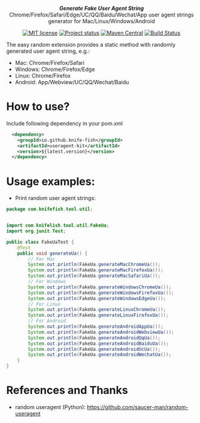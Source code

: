 <div align="center">
    <b><em>Generate Fake User Agent String</em></b><br>
    Chrome/Firefox/Safari/Edge/UC/QQ/Baidu/Wechat/App user agent strings generator for Mac/Linux/Windows/Android
</div>

<div align="center">

[![MIT license](https://img.shields.io/badge/license-Apache-brightgreen.svg?style=flat)](http://opensource.org/licenses/Apache-2.0)
[![Project status](https://img.shields.io/badge/Project%20status-Maintenance-orange.svg)](https://img.shields.io/badge/Project%20status-Maintenance-orange.svg)
[![Maven Central](https://img.shields.io/maven-central/v/io.github.knife-fish/fake-useragent)](https://repo1.maven.org/maven2/io/github/knife-fish/fake-useragent/)
[![Build Status](https://github.com/knife-fish/fake-useragent/actions/workflows/main.yml/badge.svg)](https://github.com/knife-fish/fake-useragent/actions)

</div>

The easy random extension provides a static method with randomly generated user agent string, e.g.:

* Mac: Chrome/Firefox/Safari
* Windows: Chrome/Firefox/Edge
* Linux: Chrome/Firefox
* Android: App/Webview/UC/QQ/Wechat/Baidu

# How to use?

Include following dependency in your pom.xml

```xml
  <dependency>
    <groupId>io.github.knife-fish</groupId>
    <artifactId>useragent-kit</artifactId>
    <version>${latest.version}</version>
  </dependency>
```

# Usage examples:

* Print random user agent strings:

```java
package com.knifefish.tool.util;


import com.knifelish.tool.util.FakeUa;
import org.junit.Test;

public class FakeUaTest {
    @Test
    public void generateUa() {
        // For Mac
        System.out.println(FakeUa.generateMacChromeUa());
        System.out.println(FakeUa.generateMacFirefoxUa());
        System.out.println(FakeUa.generateMacSafariUa());
        // For Windows
        System.out.println(FakeUa.generateWindowsChromeUa());
        System.out.println(FakeUa.generateWindowsFirefoxUa());
        System.out.println(FakeUa.generateWindowsEdgeUa());
        // For Linux
        System.out.println(FakeUa.generateLinuxChromeUa());
        System.out.println(FakeUa.generateLinuxFirefoxUa());
        // For Android
        System.out.println(FakeUa.generateAndroidAppUa());
        System.out.println(FakeUa.generateAndroidWebviewUa());
        System.out.println(FakeUa.generateAndroidQqUa());
        System.out.println(FakeUa.generateAndroidBaiduUa());
        System.out.println(FakeUa.generateAndroidUcUa());
        System.out.println(FakeUa.generateAndroidWechatUa());
    }
}
```

# References and Thanks

* random useragent (Python): https://github.com/saucer-man/random-useragent
